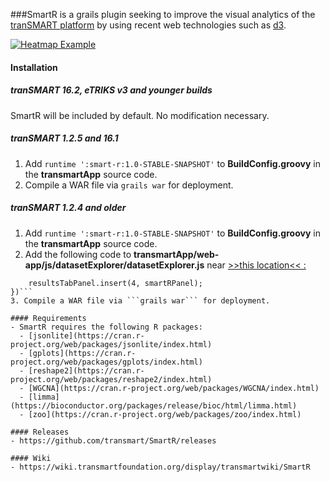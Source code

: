 ###SmartR is a grails plugin seeking to improve the visual analytics of the [tranSMART platform](https://github.com/transmart/transmartApp) by using recent web technologies such as [d3](http://d3js.org/).

[![Heatmap Example](https://i.imgur.com/WGFV2kD.png)](https://youtu.be/Gg0AdYt77Cs)

#### Installation
##### tranSMART 16.2, eTRIKS v3 and younger builds
SmartR will be included by default. No modification necessary.

##### tranSMART 1.2.5 and 16.1
1. Add ```runtime ':smart-r:1.0-STABLE-SNAPSHOT'``` to **BuildConfig.groovy** in the **transmartApp** source code.
2. Compile a WAR file via ```grails war``` for deployment.

##### tranSMART 1.2.4 and older
1. Add ```runtime ':smart-r:1.0-STABLE-SNAPSHOT'``` to **BuildConfig.groovy** in the **transmartApp** source code.
2. Add the following code to **transmartApp/web-app/js/datasetExplorer/datasetExplorer.js** near [>>this location<< :](https://github.com/transmart/transmartApp/blob/release-1.2.4/web-app/js/datasetExplorer/datasetExplorer.js#L782) 
```loadPlugin('smartR', "/SmartR/loadScripts", function () {
    resultsTabPanel.insert(4, smartRPanel);
})```
3. Compile a WAR file via ```grails war``` for deployment.

#### Requirements
- SmartR requires the following R packages:
  - [jsonlite](https://cran.r-project.org/web/packages/jsonlite/index.html)
  - [gplots](https://cran.r-project.org/web/packages/gplots/index.html)
  - [reshape2](https://cran.r-project.org/web/packages/reshape2/index.html)
  - [WGCNA](https://cran.r-project.org/web/packages/WGCNA/index.html)
  - [limma](https://bioconductor.org/packages/release/bioc/html/limma.html)
  - [zoo](https://cran.r-project.org/web/packages/zoo/index.html)
  
#### Releases
- https://github.com/transmart/SmartR/releases

#### Wiki
- https://wiki.transmartfoundation.org/display/transmartwiki/SmartR
